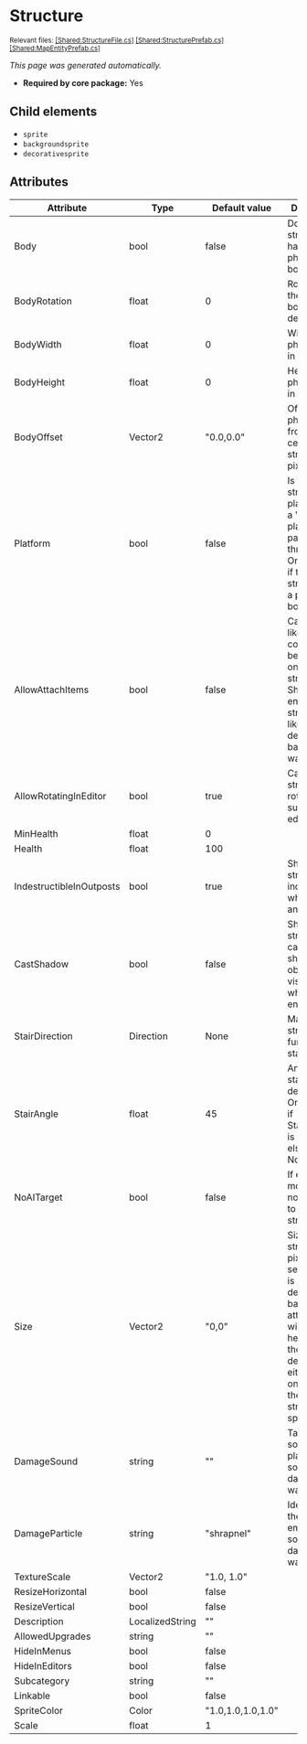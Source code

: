 # Structure
<sup>Relevant files: [[Shared:StructureFile.cs]](https://github.com/Regalis11/Barotrauma/blob/master/Barotrauma/BarotraumaShared/SharedSource/ContentManagement/ContentFile/StructureFile.cs) [[Shared:StructurePrefab.cs]](https://github.com/Regalis11/Barotrauma/blob/master/Barotrauma/BarotraumaShared/SharedSource/Map/StructurePrefab.cs) [[Shared:MapEntityPrefab.cs]](https://github.com/Regalis11/Barotrauma/blob/master/Barotrauma/BarotraumaShared/SharedSource/Map/MapEntityPrefab.cs)</sup>

*This page was generated automatically.*

- **Required by core package:** Yes



## Child elements
- `sprite`
- `backgroundsprite`
- `decorativesprite`


## Attributes

| Attribute                | Type            | Default value     | Description                                                                                                                                                                                     |
|--------------------------|-----------------|-------------------|-------------------------------------------------------------------------------------------------------------------------------------------------------------------------------------------------|
| Body                     | bool            | false             | Does the structure have a physics body?                                                                                                                                                         |
| BodyRotation             | float           | 0                 | Rotation of the physics body in degrees.                                                                                                                                                        |
| BodyWidth                | float           | 0                 | Width of the physics body in pixels.                                                                                                                                                            |
| BodyHeight               | float           | 0                 | Height of the physics body in pixels.                                                                                                                                                           |
| BodyOffset               | Vector2         | "0.0,0.0"         | Offset of the physics body from the center of the structure in pixels.                                                                                                                          |
| Platform                 | bool            | false             | Is the structure a platform (i.e. a "floor" the players can pass through)? Only relevant if the structure has a physics body.                                                                   |
| AllowAttachItems         | bool            | false             | Can items like signal components be attached on this structure? Should be enabled on structures like decorative background walls.                                                               |
| AllowRotatingInEditor    | bool            | true              | Can the structure be rotated in the submarine editor?                                                                                                                                           |
| MinHealth                | float           | 0                 |                                                                                                                                                                                                 |
| Health                   | float           | 100               |                                                                                                                                                                                                 |
| IndestructibleInOutposts | bool            | true              | Should the structure be indestructible when used in an outpost?                                                                                                                                 |
| CastShadow               | bool            | false             | Should the structure cast shadows and obstruct visibility when LOS is enabled?                                                                                                                  |
| StairDirection           | Direction       | None              | Makes the structure function as a staircase.                                                                                                                                                    |
| StairAngle               | float           | 45                | Angle of the stairs in degrees. Only relevant if StairDirection is something else than None.                                                                                                    |
| NoAITarget               | bool            | false             | If enabled, monsters will not be able to target this structure.                                                                                                                                 |
| Size                     | Vector2         | "0,0"             | Size of the structure in pixels. If not set, the size is determined, based on the attributes width and height, and if those aren't defined either, based on the size of the structure's sprite. |
| DamageSound              | string          | ""                | Tag of the sound that plays when something damages the wall.                                                                                                                                    |
| DamageParticle           | string          | "shrapnel"        | Identifier of the particles emitted when something damages the wall.                                                                                                                            |
| TextureScale             | Vector2         | "1.0, 1.0"        |                                                                                                                                                                                                 |
| ResizeHorizontal         | bool            | false             |                                                                                                                                                                                                 |
| ResizeVertical           | bool            | false             |                                                                                                                                                                                                 |
| Description              | LocalizedString | ""                |                                                                                                                                                                                                 |
| AllowedUpgrades          | string          | ""                |                                                                                                                                                                                                 |
| HideInMenus              | bool            | false             |                                                                                                                                                                                                 |
| HideInEditors            | bool            | false             |                                                                                                                                                                                                 |
| Subcategory              | string          | ""                |                                                                                                                                                                                                 |
| Linkable                 | bool            | false             |                                                                                                                                                                                                 |
| SpriteColor              | Color           | "1.0,1.0,1.0,1.0" |                                                                                                                                                                                                 |
| Scale                    | float           | 1                 |                                                                                                                                                                                                 |



